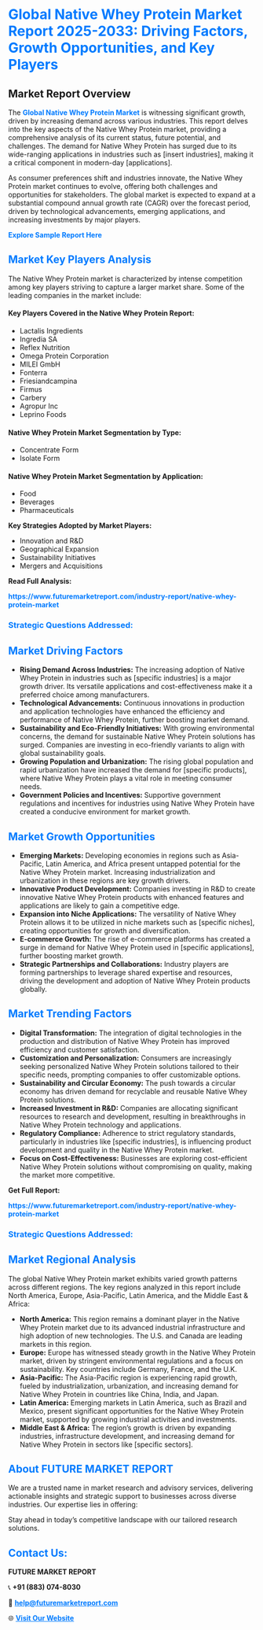 <h1 style="color: #007BFF;">Global Native Whey Protein Market Report 2025-2033: Driving Factors, Growth Opportunities, and Key Players</h1>

<section id="overview">
<h2>Market Report Overview</h2>
<p>The <a href="https://www.futuremarketreport.com/industry-report/native-whey-protein-market" style="color: #007BFF; text-decoration: none;"><strong>Global Native Whey Protein Market</strong></a> is witnessing significant growth, driven by increasing demand across various industries. This report delves into the key aspects of the Native Whey Protein market, providing a comprehensive analysis of its current status, future potential, and challenges. The demand for Native Whey Protein has surged due to its wide-ranging applications in industries such as [insert industries], making it a critical component in modern-day [applications].</p>
<p>As consumer preferences shift and industries innovate, the Native Whey Protein market continues to evolve, offering both challenges and opportunities for stakeholders. The global market is expected to expand at a substantial compound annual growth rate (CAGR) over the forecast period, driven by technological advancements, emerging applications, and increasing investments by major players.</p>
</section>

<section id="overview">
<p><a href="https://www.futuremarketreport.com/request-sample/reportId=107822" style="color: #007BFF; text-decoration: none;"><strong>Explore Sample Report Here</strong></a></p>
</section>

<section id="key-players">
<h2 style="color: #007BFF;">Market Key Players Analysis</h2>
<p>The Native Whey Protein market is characterized by intense competition among key players striving to capture a larger market share. Some of the leading companies in the market include:</p>
<h4>Key Players Covered in the Native Whey Protein Report:</h4>
<ul><li>Lactalis Ingredients</li><li>Ingredia SA</li><li>Reflex Nutrition</li><li>Omega Protein Corporation</li><li>MILEI GmbH</li><li>Fonterra</li><li>Friesiandcampina</li><li>Firmus</li><li>Carbery</li><li>Agropur Inc</li><li>Leprino Foods</li></ul>
<h4>Native Whey Protein Market Segmentation by Type:</h4>
<ul><li>Concentrate Form</li><li>Isolate Form</li></ul>

<h4>Native Whey Protein Market Segmentation by Application:</h4>
<ul><li>Food</li><li>Beverages</li><li>Pharmaceuticals</li></ul>
<p><strong>Key Strategies Adopted by Market Players:</strong></p>
<ul>
<li>Innovation and R&D</li>
<li>Geographical Expansion</li>
<li>Sustainability Initiatives</li>
<li>Mergers and Acquisitions</li>
</ul>
</section>

<section>
<p><strong>Read Full Analysis: </strong></p><a href="https://www.futuremarketreport.com/industry-report/native-whey-protein-market" style="color: #007BFF; text-decoration: none;"><strong>https://www.futuremarketreport.com/industry-report/native-whey-protein-market</strong></a>
<h3 style="color: #007BFF;">Strategic Questions Addressed:</h3>
</section>

<section id="driving-factors">
<h2 style="color: #007BFF;">Market Driving Factors</h2>
<ul>
<li><strong>Rising Demand Across Industries:</strong> The increasing adoption of Native Whey Protein in industries such as [specific industries] is a major growth driver. Its versatile applications and cost-effectiveness make it a preferred choice among manufacturers.</li>
<li><strong>Technological Advancements:</strong> Continuous innovations in production and application technologies have enhanced the efficiency and performance of Native Whey Protein, further boosting market demand.</li>
<li><strong>Sustainability and Eco-Friendly Initiatives:</strong> With growing environmental concerns, the demand for sustainable Native Whey Protein solutions has surged. Companies are investing in eco-friendly variants to align with global sustainability goals.</li>
<li><strong>Growing Population and Urbanization:</strong> The rising global population and rapid urbanization have increased the demand for [specific products], where Native Whey Protein plays a vital role in meeting consumer needs.</li>
<li><strong>Government Policies and Incentives:</strong> Supportive government regulations and incentives for industries using Native Whey Protein have created a conducive environment for market growth.</li>
</ul>
</section>

<section id="growth-opportunities">
<h2 style="color: #007BFF;">Market Growth Opportunities</h2>
<ul>
<li><strong>Emerging Markets:</strong> Developing economies in regions such as Asia-Pacific, Latin America, and Africa present untapped potential for the Native Whey Protein market. Increasing industrialization and urbanization in these regions are key growth drivers.</li>
<li><strong>Innovative Product Development:</strong> Companies investing in R&D to create innovative Native Whey Protein products with enhanced features and applications are likely to gain a competitive edge.</li>
<li><strong>Expansion into Niche Applications:</strong> The versatility of Native Whey Protein allows it to be utilized in niche markets such as [specific niches], creating opportunities for growth and diversification.</li>
<li><strong>E-commerce Growth:</strong> The rise of e-commerce platforms has created a surge in demand for Native Whey Protein used in [specific applications], further boosting market growth.</li>
<li><strong>Strategic Partnerships and Collaborations:</strong> Industry players are forming partnerships to leverage shared expertise and resources, driving the development and adoption of Native Whey Protein products globally.</li>
</ul>
</section>

<section id="trending-factors">
<h2 style="color: #007BFF;">Market Trending Factors</h2>
<ul>
<li><strong>Digital Transformation:</strong> The integration of digital technologies in the production and distribution of Native Whey Protein has improved efficiency and customer satisfaction.</li>
<li><strong>Customization and Personalization:</strong> Consumers are increasingly seeking personalized Native Whey Protein solutions tailored to their specific needs, prompting companies to offer customizable options.</li>
<li><strong>Sustainability and Circular Economy:</strong> The push towards a circular economy has driven demand for recyclable and reusable Native Whey Protein solutions.</li>
<li><strong>Increased Investment in R&D:</strong> Companies are allocating significant resources to research and development, resulting in breakthroughs in Native Whey Protein technology and applications.</li>
<li><strong>Regulatory Compliance:</strong> Adherence to strict regulatory standards, particularly in industries like [specific industries], is influencing product development and quality in the Native Whey Protein market.</li>
<li><strong>Focus on Cost-Effectiveness:</strong> Businesses are exploring cost-efficient Native Whey Protein solutions without compromising on quality, making the market more competitive.</li>
</ul>
</section>

<section>
<p><strong>Get Full Report: </strong></p><a href="https://www.futuremarketreport.com/industry-report/native-whey-protein-market" style="color: #007BFF; text-decoration: none;"><strong>https://www.futuremarketreport.com/industry-report/native-whey-protein-market</strong></a>
<h3 style="color: #007BFF;">Strategic Questions Addressed:</h3>
</section>


<section id="regional-analysis">
<h2 style="color: #007BFF;">Market Regional Analysis</h2>
<p>The global Native Whey Protein market exhibits varied growth patterns across different regions. The key regions analyzed in this report include North America, Europe, Asia-Pacific, Latin America, and the Middle East & Africa:</p>
<ul>
<li><strong>North America:</strong> This region remains a dominant player in the Native Whey Protein market due to its advanced industrial infrastructure and high adoption of new technologies. The U.S. and Canada are leading markets in this region.</li>
<li><strong>Europe:</strong> Europe has witnessed steady growth in the Native Whey Protein market, driven by stringent environmental regulations and a focus on sustainability. Key countries include Germany, France, and the U.K.</li>
<li><strong>Asia-Pacific:</strong> The Asia-Pacific region is experiencing rapid growth, fueled by industrialization, urbanization, and increasing demand for Native Whey Protein in countries like China, India, and Japan.</li>
<li><strong>Latin America:</strong> Emerging markets in Latin America, such as Brazil and Mexico, present significant opportunities for the Native Whey Protein market, supported by growing industrial activities and investments.</li>
<li><strong>Middle East & Africa:</strong> The region’s growth is driven by expanding industries, infrastructure development, and increasing demand for Native Whey Protein in sectors like [specific sectors].</li>
</ul>
</section>

<footer>
<h2 style="color: #007BFF;">About FUTURE MARKET REPORT</h2>
<p>We are a trusted name in market research and advisory services, delivering actionable insights and strategic support to businesses across diverse industries. Our expertise lies in offering:</p>

<p>Stay ahead in today’s competitive landscape with our tailored research solutions.</p>

<h2 style="color: #007BFF;">Contact Us:</h2>
<p><strong>FUTURE MARKET REPORT</strong></p>
<p>📞 <strong>+91 (883) 074-8030</strong></p>
<p>📧 <strong><a href="mailto:help@futuremarketreport.com" style="color: #007BFF;">help@futuremarketreport.com</a></strong></p>
<p>🌐 <strong><a href="https://www.futuremarketreport.com/" style="color: #007BFF;">Visit Our Website</a></strong></p>
</footer>